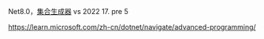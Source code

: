Net8.0，[集合生成器](https://learn.microsoft.com/zh-cn/dotnet/csharp/language-reference/operators/collection-expressions) vs 2022 17. pre 5

https://learn.microsoft.com/zh-cn/dotnet/navigate/advanced-programming/ 



